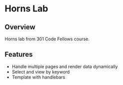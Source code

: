 # Horns Lab

## Overview
Horns lab from 301 Code Fellows course.

## Features
* Handle multiple pages and render data dynamically
* Select and view by keyword
* Template with handlebars 
